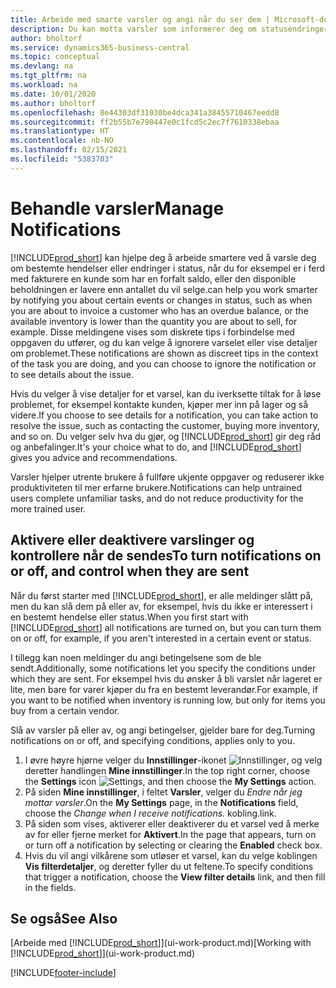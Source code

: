 ```yaml
---
title: Arbeide med smarte varsler og angi når du ser dem | Microsoft-dokumentasjon
description: Du kan motta varsler som informerer deg om statusendringer eller hendelser, for eksempel en forfalt saldo eller lav beholdning.
author: bholtorf
ms.service: dynamics365-business-central
ms.topic: conceptual
ms.devlang: na
ms.tgt_pltfrm: na
ms.workload: na
ms.date: 10/01/2020
ms.author: bholtorf
ms.openlocfilehash: 8e44303df31030be4dca341a38455710467eedd8
ms.sourcegitcommit: ff2b55b7e790447e0c1fcd5c2ec7f7610338ebaa
ms.translationtype: HT
ms.contentlocale: nb-NO
ms.lasthandoff: 02/15/2021
ms.locfileid: "5383703"
---
```

# <a name="manage-notifications"></a><span data-ttu-id="585e9-103">Behandle varsler</span><span class="sxs-lookup"><span data-stu-id="585e9-103">Manage Notifications</span></span>

[!INCLUDE[prod_short](includes/prod_short.md)] <span data-ttu-id="585e9-104">kan hjelpe deg å arbeide smartere ved å varsle deg om bestemte hendelser eller endringer i status, når du for eksempel er i ferd med fakturere en kunde som har en forfalt saldo, eller den disponible beholdningen er lavere enn antallet du vil selge.</span><span class="sxs-lookup"><span data-stu-id="585e9-104">can help you work smarter by notifying you about certain events or changes in status, such as when you are about to invoice a customer who has an overdue balance, or the available inventory is lower than the quantity you are about to sell, for example.</span></span> <span data-ttu-id="585e9-105">Disse meldingene vises som diskrete tips i forbindelse med oppgaven du utfører, og du kan velge å ignorere varselet eller vise detaljer om problemet.</span><span class="sxs-lookup"><span data-stu-id="585e9-105">These notifications are shown as discreet tips in the context of the task you are doing, and you can choose to ignore the notification or to see details about the issue.</span></span>  

<span data-ttu-id="585e9-106">Hvis du velger å vise detaljer for et varsel, kan du iverksette tiltak for å løse problemet, for eksempel kontakte kunden, kjøper mer inn på lager og så videre.</span><span class="sxs-lookup"><span data-stu-id="585e9-106">If you choose to see details for a notification, you can take action to resolve the issue, such as contacting the customer, buying more inventory, and so on.</span></span> <span data-ttu-id="585e9-107">Du velger selv hva du gjør, og [!INCLUDE[prod_short](includes/prod_short.md)] gir deg råd og anbefalinger.</span><span class="sxs-lookup"><span data-stu-id="585e9-107">It's your choice what to do, and [!INCLUDE[prod_short](includes/prod_short.md)] gives you advice and recommendations.</span></span>  

<span data-ttu-id="585e9-108">Varsler hjelper utrente brukere å fullføre ukjente oppgaver og reduserer ikke produktiviteten til mer erfarne brukere.</span><span class="sxs-lookup"><span data-stu-id="585e9-108">Notifications can help untrained users complete unfamiliar tasks, and do not reduce productivity for the more trained user.</span></span>  

## <a name="to-turn-notifications-on-or-off-and-control-when-they-are-sent"></a><span data-ttu-id="585e9-109">Aktivere eller deaktivere varslinger og kontrollere når de sendes</span><span class="sxs-lookup"><span data-stu-id="585e9-109">To turn notifications on or off, and control when they are sent</span></span>

<span data-ttu-id="585e9-110">Når du først starter med [!INCLUDE[prod_short](includes/prod_short.md)], er alle meldinger slått på, men du kan slå dem på eller av, for eksempel, hvis du ikke er interessert i en bestemt hendelse eller status.</span><span class="sxs-lookup"><span data-stu-id="585e9-110">When you first start with [!INCLUDE[prod_short](includes/prod_short.md)] all notifications are turned on, but you can turn them on or off, for example, if you aren't interested in a certain event or status.</span></span>  

<span data-ttu-id="585e9-111">I tillegg kan noen meldinger du angi betingelsene som de ble sendt.</span><span class="sxs-lookup"><span data-stu-id="585e9-111">Additionally, some notifications let you specify the conditions under which they are sent.</span></span> <span data-ttu-id="585e9-112">For eksempel hvis du ønsker å bli varslet når lageret er lite, men bare for varer kjøper du fra en bestemt leverandør.</span><span class="sxs-lookup"><span data-stu-id="585e9-112">For example, if you want to be notified when inventory is running low, but only for items you buy from a certain vendor.</span></span>  

<span data-ttu-id="585e9-113">Slå av varsler på eller av, og angi betingelser, gjelder bare for deg.</span><span class="sxs-lookup"><span data-stu-id="585e9-113">Turning notifications on or off, and specifying conditions, applies only to you.</span></span>  

1. <span data-ttu-id="585e9-114">I øvre høyre hjørne velger du **Innstillinger**-ikonet ![Innstillinger](media/ui-experience/settings_icon_small.png "Innstillinger-ikon for rollesenter"), og velg deretter handlingen **Mine innstillinger**.</span><span class="sxs-lookup"><span data-stu-id="585e9-114">In the top right corner, choose the **Settings** icon ![Settings](media/ui-experience/settings_icon_small.png "Settings icon for role center"), and then choose the **My Settings** action.</span></span>  
2. <span data-ttu-id="585e9-115">På siden **Mine innstillinger**, i feltet **Varsler**, velger du *Endre når jeg mottar varsler*.</span><span class="sxs-lookup"><span data-stu-id="585e9-115">On the **My Settings** page, in the **Notifications** field, choose the *Change when I receive notifications.*</span></span> <span data-ttu-id="585e9-116">kobling.</span><span class="sxs-lookup"><span data-stu-id="585e9-116">link.</span></span>  
3. <span data-ttu-id="585e9-117">På siden som vises, aktiverer eller deaktiverer du et varsel ved å merke av for eller fjerne merket for **Aktivert**.</span><span class="sxs-lookup"><span data-stu-id="585e9-117">In the page that appears, turn on or turn off a notification by selecting or clearing the **Enabled** check box.</span></span>  
4. <span data-ttu-id="585e9-118">Hvis du vil angi vilkårene som utløser et varsel, kan du velge koblingen **Vis filterdetaljer**, og deretter fyller du ut feltene.</span><span class="sxs-lookup"><span data-stu-id="585e9-118">To specify conditions that trigger a notification, choose the **View filter details** link, and then fill in the fields.</span></span>  

## <a name="see-also"></a><span data-ttu-id="585e9-119">Se også</span><span class="sxs-lookup"><span data-stu-id="585e9-119">See Also</span></span>

<span data-ttu-id="585e9-120">[Arbeide med [!INCLUDE[prod_short](includes/prod_short.md)]](ui-work-product.md)</span><span class="sxs-lookup"><span data-stu-id="585e9-120">[Working with [!INCLUDE[prod_short](includes/prod_short.md)]](ui-work-product.md)</span></span>


[!INCLUDE[footer-include](includes/footer-banner.md)]